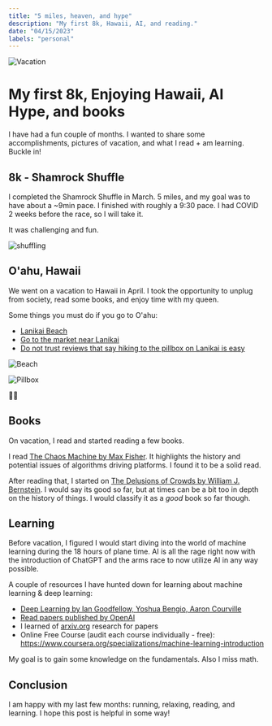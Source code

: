 ```yaml
---
title: "5 miles, heaven, and hype"
description: "My first 8k, Hawaii, AI, and reading."
date: "04/15/2023"
labels: "personal"
---
```


![Vacation](/hawaii.png)

# My first 8k, Enjoying Hawaii, AI Hype, and books

I have had a fun couple of months. I wanted to share some accomplishments, pictures of vacation, and what I read + am learning. Buckle in!

## 8k - Shamrock Shuffle

I completed the Shamrock Shuffle in March. 5 miles, and my goal was to have about a ~9min pace. I finished with roughly a 9:30 pace. I had COVID 2 weeks before the race, so I will take it. 

It was challenging and fun. 

![shuffling](/shamrock_shuffle.png)

## O'ahu, Hawaii

We went on a vacation to Hawaii in April. I took the opportunity to unplug from society, read some books, and enjoy time with my queen. 

Some things you must do if you go to O'ahu:
- [Lanikai Beach](https://en.wikipedia.org/wiki/Lanikai_Beach) 
- [Go to the market near Lanikai](https://kalapawaimarket.com/kailua-beach)
- [Do not trust reviews that say hiking to the pillbox on Lanikai is easy](https://www.alltrails.com/trail/hawaii/oahu/lanikai-pillboxes?u=i)

![Beach](/beach.png)

![Pillbox](/pillbox.png)

🤙🏼

## Books

On vacation, I read and started reading a few books. 

I read [The Chaos Machine by Max Fisher](https://www.amazon.com/Chaos-Machine-Inside-Social-Rewired/dp/031670332X). It highlights the history and potential issues of algorithms driving platforms. I found it to be a solid read. 

After reading that, I started on [The Delusions of Crowds by William J. Bernstein](https://www.amazon.com/Delusions-Crowds-Why-People-Groups/dp/0802157092). I would say its good so far, but at times can be a bit too in depth on the history of things. I would classify it as a _good_ book so far though. 

## Learning

Before vacation, I figured I would start diving into the world of machine learning during the 18 hours of plane time. AI is all the rage right now with the introduction of ChatGPT and the arms race to now utilize AI in any way possible. 

A couple of resources I have hunted down for learning about machine learning & deep learning: 
- [Deep Learning by Ian Goodfellow, Yoshua Bengio, Aaron Courville](https://www.deeplearningbook.org/)
- [Read papers published by OpenAI](https://openai.com/research)
- I learned of [arxiv.org](https://arxiv.org/) research for papers
- Online Free Course (audit each course individually - free): https://www.coursera.org/specializations/machine-learning-introduction

My goal is to gain some knowledge on the fundamentals. Also I miss math.  

## Conclusion

I am happy with my last few months: running, relaxing, reading, and learning. I hope this post is helpful in some way! 